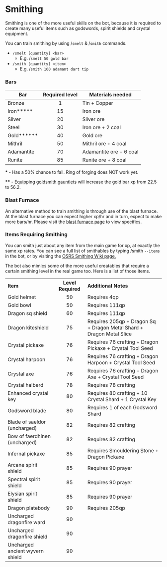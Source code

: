 # Smithing

Smithing is one of the more useful skills on the bot, because it is required to create many useful items such as godswords, spirit shields and crystal equipment.

You can train smithing by using  /`smelt` &  /`smith` commands.

* `/smelt [quantity] <bar>`
  * E.g.  /`smelt 50 gold bar`
* `/smith [quantity] <item>`
  * E.g.  /`smith 100 adamant dart tip`

### Bars

| **Bar**      | **Required level** | **Materials needed**    |
| ------------ | :----------------: | ----------------------- |
| Bronze       |          1         | Tin + Copper            |
| Iron**\***   |         15         | Iron ore                |
| Silver       |         20         | Silver ore              |
| Steel        |         30         | Iron ore + 2 coal       |
| Gold**\*\*** |         40         | Gold ore                |
| Mithril      |         50         | Mithril ore + 4 coal    |
| Adamantite   |         70         | Adamantite ore + 6 coal |
| Runite       |         85         | Runite ore + 8 coal     |

**\*** - Has a 50% chance to fail. Ring of forging does NOT work yet.

**\*\*** - Equipping [goldsmith gauntlets](https://wiki.oldschool.gg/miscellaneous/buyables) will increase the gold bar xp from 22.5 to 56.2.

### Blast Furnace

An alternative method to train smithing is through use of the blast furnace. At the blast furnace you can expect higher xp/hr and in turn, expect to make more bars/hr. Please visit the [blast furnace page](https://wiki.oldschool.gg/skills/smithing/blast-furnace) to view specifics.

### Items Requiring Smithing

You can smith just about any item from the main game for xp, at exactly the same xp rates. You can see a full list of smithables by typing  /smith `--items` in the bot, or by visiting the [OSRS Smithing Wiki page.](https://oldschool.runescape.wiki/w/Smithing#Smithing)&#x20;

The bot also mimics some of the more useful creatables that require a certain smithing level in the real game too. Here is a list of those items.

|                                 |                    |                                                                      |
| ------------------------------- | :----------------: | -------------------------------------------------------------------- |
| **Item**                        | **Level Required** | **Additional Notes**                                                 |
| Gold helmet                     |         50         | Requires 4qp                                                         |
| Gold bowl                       |         50         | Requires 111qp                                                       |
| Dragon sq shield                |         60         | Requires 111qp                                                       |
| Dragon kiteshield               |         75         | Requires 205qp + Dragon Sq + Dragon Metal Shard + Dragon Metal Slice |
| Crystal pickaxe                 |         76         | Requires 76 crafting + Dragon Pickaxe + Crystal Tool Seed            |
| Crystal harpoon                 |         76         | Requires 76 crafting + Dragon Harpoon + Crystal Tool Seed            |
| Crystal axe                     |         76         | Requires 76 crafting + Dragon Axe + Crystal Tool Seed                |
| Crystal halberd                 |         78         | Requires 78 crafting                                                 |
| Enhanced crystal key            |         80         | Requires 80 crafting + 10 Crystal Shard + 1 Crystal Key              |
| Godsword blade                  |         80         | Requires 1 of each Godsword Shard                                    |
| Blade of saeldor (uncharged)    |         82         | Requires 82 crafting                                                 |
| Bow of faerdhinen (uncharged)   |         82         | Requires 82 crafting                                                 |
| Infernal pickaxe                |         85         | Requires Smouldering Stone + Dragon Pickaxe                          |
| Arcane spirit shield            |         85         | Requires 90 prayer                                                   |
| Spectral spirit shield          |         85         | Requires 90 prayer                                                   |
| Elysian spirit shield           |         85         | Requires 90 prayer                                                   |
| Dragon platebody                |         90         | Requires 205qp                                                       |
| Uncharged dragonfire ward       |         90         |                                                                      |
| Uncharged dragonfire shield     |         90         |                                                                      |
| Uncharged ancient wyvern shield |         90         |                                                                      |

